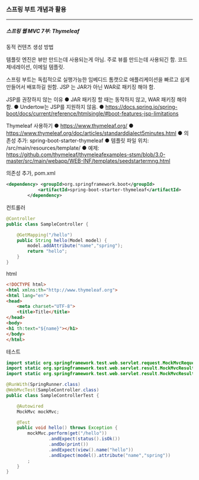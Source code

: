 <h3>스프링 부트 개념과 활용</h3>
<hr/>
<h5>스프링 웹 MVC 7부: Thymeleaf</h5>

동적 컨텐츠 생성 방법

템플릿 엔진은 뷰만 만드는데 사용되는게 아님. 주로 뷰를 만드는데 사용되긴 함. 코드 제네레이션, 이메일 템플릿.

스프링 부트는 독립적으로 실행가능한 임베디드 톰캣으로 애플리케이션을 빠르고 쉽게 만들어서 배포하길 원함. JSP 는 JAR가 아닌 WAR로 패키징 해야 함. 

JSP를 권장하지 않는 이유
	● JAR 패키징 할 때는 동작하지 않고, WAR 패키징 해야 함.
	● Undertow는 JSP를 지원하지 않음.
	● https://docs.spring.io/spring-boot/docs/current/reference/htmlsingle/#boot-features-jsp-limitations

Thymeleaf 사용하기
	● https://www.thymeleaf.org/
	● https://www.thymeleaf.org/doc/articles/standarddialect5minutes.html
	● 의존성 추가: spring-boot-starter-thymeleaf
	● 템플릿 파일 위치: /src/main/resources/template/
	● 예제: https://github.com/thymeleaf/thymeleafexamples-stsm/blob/3.0-master/src/main/webapp/WEB-INF/templates/seedstartermng.html

의존성 추가, pom.xml

```xml
<dependency> <groupId>org.springframework.boot</groupId>
            <artifactId>spring-boot-starter-thymeleaf</artifactId>
        </dependency>
```

컨트롤러

```java
@Controller
public class SampleController {

    @GetMapping("/hello")
    public String hello(Model model) {
        model.addAttribute("name","spring");
        return "hello";
    }
}
```

html

```html
<!DOCTYPE html>
<html xmlns:th="http://www.thymeleaf.org">
<html lang="en">
<head>
    <meta charset="UTF-8">
    <title>Title</title>
</head>
<body>
<h1 th:text="${name}"></h1>
</body>
</html>
```

테스트

```java
import static org.springframework.test.web.servlet.request.MockMvcRequestBuilders.*;
import static org.springframework.test.web.servlet.result.MockMvcResultHandlers.*;
import static org.springframework.test.web.servlet.result.MockMvcResultMatchers.*;

@RunWith(SpringRunner.class)
@WebMvcTest(SampleController.class)
public class SampleControllerTest {

    @Autowired
    MockMvc mockMvc;

    @Test
    public void hello() throws Exception {
        mockMvc.perform(get("/hello"))
                .andExpect(status().isOk())
                .andDo(print())
                .andExpect(view().name("hello"))
                .andExpect(model().attribute("name","spring"))
        ;
    }
}
```

